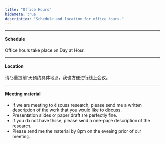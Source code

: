 ```yaml
---
title: "Office Hours"
hidemeta: true
description: "Schedule and location for office hours."
---
```


---
#### Schedule

Office hours take place on Day at Hour.

---

#### Location

请尽量提前1天预约具体地点，我也方便进行线上会议。

---

#### Meeting material

+ If we are meeting to discuss research, please send me a written description of the work that you would like to discuss. 
+ Presentation slides or paper draft are perfectly fine. 
+ If you do not have those, please send a one-page description of the research. 
+ Please send me the material by 8pm on the evening prior of our meeting.